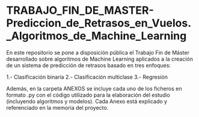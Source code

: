 # TRABAJO_FIN_DE_MASTER-Prediccion_de_Retrasos_en_Vuelos._Algoritmos_de_Machine_Learning

En este repositorio se pone a disposición pública el Trabajo Fin de Máster desarrollado sobre algoritmos de Machine Learning aplicados
a la creación de un sistema de predicción de retrasos basado en tres enfoques:

  1.- Clasificación binaria
  2.- Clasificación multiclase
  3.- Regresión

Además, en la carpeta ANEXOS se incluye cada uno de los ficheros en formato .py con el código utilizado para la elaboración del estudio
(incluyendo algoritmos y modelos). Cada Anexo está explicado y referenciado en la memoria del proyecto.
